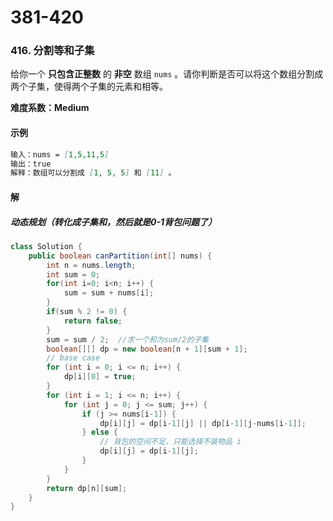 # 381-420

### 416. 分割等和子集

给你一个 **只包含正整数** 的 **非空** 数组 `nums` 。请你判断是否可以将这个数组分割成两个子集，使得两个子集的元素和相等。


**难度系数：Medium**

#### 示例

```markdown
输入：nums = [1,5,11,5]
输出：true
解释：数组可以分割成 [1, 5, 5] 和 [11] 。
```

#### 解

##### 动态规划（转化成子集和，然后就是0-1背包问题了）


```java
class Solution {
    public boolean canPartition(int[] nums) {
        int n = nums.length;
        int sum = 0;
        for(int i=0; i<n; i++) {
            sum = sum + nums[i];
        }
        if(sum % 2 != 0) {
            return false;
        }
        sum = sum / 2;  //求一个和为sum/2的子集       
        boolean[][] dp = new boolean[n + 1][sum + 1];
        // base case
        for (int i = 0; i <= n; i++) {
            dp[i][0] = true;
        }
        for (int i = 1; i <= n; i++) {
            for (int j = 0; j <= sum; j++) {
                if (j >= nums[i-1]) {
                    dp[i][j] = dp[i-1][j] || dp[i-1][j-nums[i-1]];
                } else {
                    // 背包的空间不足，只能选择不装物品 i
                    dp[i][j] = dp[i-1][j];
                }
            }
        }
        return dp[n][sum];
    }   
}
```





